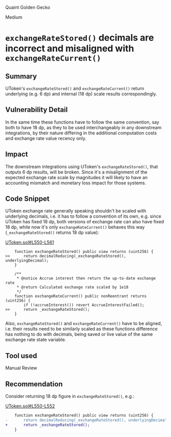 Quaint Golden Gecko

Medium

# `exchangeRateStored()` decimals are incorrect and misaligned with `exchangeRateCurrent()`

## Summary

UToken's `exchangeRateStored()` and `exchangeRateCurrent()` return underlying (e.g. 6 dp) and internal (18 dp) scale results correspondingly. 

## Vulnerability Detail

In the same time these functions have to follow the same convention, say both to have 18 dp, as they to be used interchangeably in any downstream integrations, by their nature differing in the additional computation costs and exchange rate value recency only.

## Impact

The downstream integrations using UToken's `exchangeRateStored()`, that outputs 6 dp results, will be broken. Since it's a misalignment of the expected exchange rate scale by magnitudes it will likely to have an accounting mismatch and monetary loss impact for those systems.

## Code Snippet

UToken exchange rate generally speaking shouldn't be scaled with underlying decimals, i.e. it has to follow a convention of its own, e.g. since UToken has fixed 18 dp, both versions of exchange rate can also have fixed 18 dp, while now it's only `exchangeRateCurrent()` behaves this way (`_exchangeRateStored()` returns 18 dp value):

[UToken.sol#L550-L561](https://github.com/sherlock-audit/2024-06-union-finance-update-2/blob/main/union-v2-contracts/contracts/market/UToken.sol#L550-L561)

```solidity
    function exchangeRateStored() public view returns (uint256) {
>>      return decimalReducing(_exchangeRateStored(), underlyingDecimal);
    }

    /**
     * @notice Accrue interest then return the up-to-date exchange rate
     * @return Calculated exchange rate scaled by 1e18
     */
    function exchangeRateCurrent() public nonReentrant returns (uint256) {
        if (!accrueInterest()) revert AccrueInterestFailed();
>>      return _exchangeRateStored();
    }
```

Also, `exchangeRateStored()` and `exchangeRateCurrent()` have to be aligned, i.e. their results need to be similarly scaled as these functions difference has nothing to do with decimals, being saved or live value of the same exchange rate state variable.

## Tool used

Manual Review

## Recommendation

Consider returning 18 dp figure in `exchangeRateStored()`, e.g.:

[UToken.sol#L550-L552](https://github.com/sherlock-audit/2024-06-union-finance-update-2/blob/main/union-v2-contracts/contracts/market/UToken.sol#L550-L552)

```diff
    function exchangeRateStored() public view returns (uint256) {
-       return decimalReducing(_exchangeRateStored(), underlyingDecimal);
+       return _exchangeRateStored();
    }
```